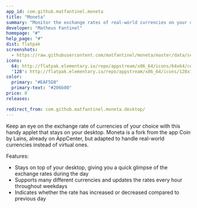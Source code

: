 ```yaml
---
app_id: com.github.matfantinel.moneta
title: "Moneta"
summary: "Monitor the exchange rates of real-world currencies on your desktop"
developer: "Matheus Fantinel"
homepage: "#"
help_page: "#"
dist: flatpak
screenshots:
  - https://raw.githubusercontent.com/matfantinel/moneta/master/data/screenshots/Main.png
icons:
  64: http://flatpak.elementary.io/repo/appstream/x86_64/icons/64x64/com.github.matfantinel.moneta.png
  '128': http://flatpak.elementary.io/repo/appstream/x86_64/icons/128x128/com.github.matfantinel.moneta.png
color:
  primary: "#EAF5D8"
  primary-text: "#206b00"
price: 0
releases:

redirect_from: com.github.matfantinel.moneta.desktop/
---
```


<p>Keep an eye on the exchange rate of currencies of your choice with this handy applet that stays on your desktop. Moneta is a fork from the app Coin by Lains, already on AppCenter, but adapted to handle real-world currencies instead of virtual ones.</p>
<p>Features:</p>
<ul>
<li>Stays on top of your desktop, giving you a quick glimpse of the exchange rates during the day</li>
<li>Supports many different currencies and updates the rates every hour throughout weekdays</li>
<li>Indicates whether the rate has increased or decreased compared to previous day</li>
</ul>